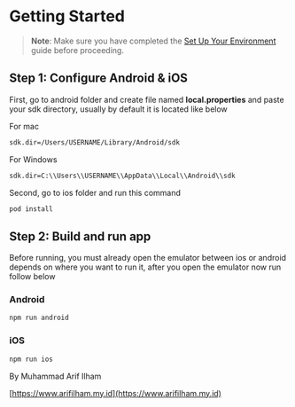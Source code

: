 # Getting Started

> **Note**: Make sure you have completed the [Set Up Your Environment](https://reactnative.dev/docs/set-up-your-environment) guide before proceeding.

## Step 1: Configure Android & iOS

First, go to android folder and create file named **local.properties** and paste your sdk directory, usually by default it is located like below

For mac
```sh
sdk.dir=/Users/USERNAME/Library/Android/sdk
```
For Windows
```sh
sdk.dir=C:\\Users\\USERNAME\\AppData\\Local\\Android\\sdk
```

Second, go to ios folder and run this command
```sh
pod install
```

## Step 2: Build and run app

Before running, you must already open the emulator between ios or android depends on where you want to run it, after you open the emulator now run follow below

### Android

```sh
npm run android
```

### iOS

```sh
npm run ios
```

By Muhammad Arif Ilham

[https://www.arifilham.my.id](https://www.arifilham.my.id)
